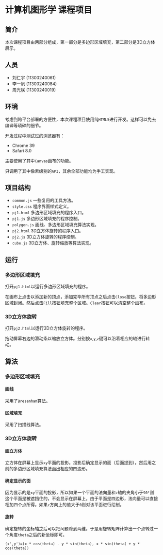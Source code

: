 # 计算机图形学 课程项目

## 简介
本次课程项目由两部分组成，第一部分是多边形区域填充，第二部分是3D立方体展示。

## 人员
- 刘仁宇 (11300240061)
- 李一帆 (11300240084)
- 周光朕 (11300240019)

## 环境
考虑到跨平台部署的方便性，本次课程项目使用纯`HTML5`进行开发。这样可以免去编译等琐碎的细节。

开发过程中测试过的浏览器有：

- Chrome 39
- Safari 8.0

主要使用了其中`Canvas`画布的功能。

只调用了其中像素级别的`API`，其余全部功能均为手工实现。

## 项目结构
- `common.js` 一些复用的工具方法。
- `style.css` 程序界面样式定义。
- `pj1.html` 多边形区域填充的程序入口。
- `pj1.js` 多边形区域填充的程序控制。
- `polygon.js` 画线、多边形区域填充算法实现。
- `pj2.html` 3D立方体旋转的程序入口。
- `pj2.js` 3D立方体旋转的程序控制。
- `cube.js` 3D立方体、旋转缩放等算法实现。


## 运行
### 多边形区域填充
打开`pj1.html`以运行多边形区域填充的程序。

在画布上点击以添加新的顶点，添加完毕所有顶点之后点击`Close`按钮，将多边形区域封闭。然后点击`Fill`按钮填充整个区域。`Clear`按钮可以清空整个画布。

### 3D立方体旋转
打开`pj2.html`以运行3D立方体旋转的程序。

拖动屏幕右边的滑动条以缩放立方体。分别按`x`,`y`,`z`键可以沿着相应的轴进行转动。

## 算法
### 多边形区域填充
#### 画线
采用了`Bresenham`算法。

#### 区域填充
采用了扫描线算法。

### 3D立方体旋转
#### 画立方体
立方体在屏幕上显示`xy`平面的投影。投影后确定显示的面（后面提到），然后用之前的多边形区域填充算法画出相应的四边形。

#### 确定显示的面
因为显示的是`xy`平面的投影，所以如果一个平面的法向量和`z`轴的夹角小于`90°`则这个平面是被遮挡住的，不会显示在屏幕上。由于平面是四边形，法向量可以直接相加四个点所得，如果`z`方向上的值大于`0`则对该平面进行绘制。

#### 旋转
确定旋转的坐标轴之后可以把问题降到两维，于是用旋转矩阵计算出一个点转过一个角度`theta`之后的新坐标即可。

`(x',y')=(x * cos(theta) - y * sin(theta), x * sin(theta) + y * cos(theta))`
